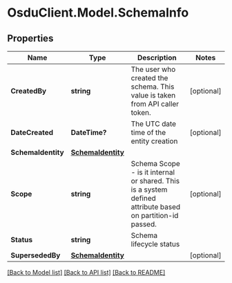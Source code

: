 # OsduClient.Model.SchemaInfo
## Properties

Name | Type | Description | Notes
------------ | ------------- | ------------- | -------------
**CreatedBy** | **string** | The user who created the schema. This value is taken from API caller token. | [optional] 
**DateCreated** | **DateTime?** | The UTC date time of the entity creation | [optional] 
**SchemaIdentity** | [**SchemaIdentity**](SchemaIdentity.md) |  | 
**Scope** | **string** | Schema Scope - is it internal or shared. This is a system defined attribute based on partition-id passed. | [optional] 
**Status** | **string** | Schema lifecycle status | 
**SupersededBy** | [**SchemaIdentity**](SchemaIdentity.md) |  | [optional] 

[[Back to Model list]](../README.md#documentation-for-models) [[Back to API list]](../README.md#documentation-for-api-endpoints) [[Back to README]](../README.md)

